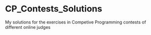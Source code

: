 # CP_Contests_Solutions
My solutions for the exercises in Competive Programming contests of different online judges
